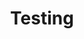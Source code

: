 ---
title: "Testing"

categories: ['']

tags: ['Testing']

arwords: 'اختبار'

arexps: []

enwords: ['Testing']

enexps: []

arlexicons: 'خ'

enlexicons: 'T'

authors: ['Ruqayya Roshdy']

translators: ['']

citations: 'تطبيقات الذكاء الاصطناعي في خدمة اللغة العربية'

sources: 'مركز الملك عبدالله بن عبدالعزيز الدولي لخدمة اللغة العربية'

word: "true"

slug: ""
---
